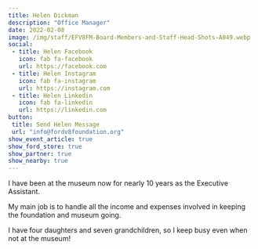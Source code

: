 ```yaml
---
title: Helen Dickman
description: "Office Manager"
date: 2022-02-08
image: /img/staff/EFV8FM-Board-Members-and-Staff-Head-Shots-A049.webp
social: 
 - title: Helen Facebook
   icon: fab fa-facebook
   url: https://facebook.com
 - title: Helen Instagram
   icon: fab fa-instagram
   url: https://instagram.com
 - title: Helen Linkedin
   icon: fab fa-linkedin
   url: https://linkedin.com
button:
 title: Send Helen Message
 url: "info@fordv8foundation.org"
show_event_article: true
show_ford_store: true
show_partner: true
show_nearby: true
---
```

I have been at the museum now for nearly 10 years as the Executive Assistant. 

My main job is to handle all the income and expenses involved in keeping the foundation and museum going. 

I have four daughters and seven grandchildren, so I keep busy even when not at the museum!

